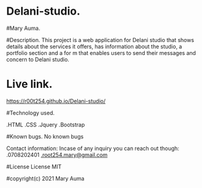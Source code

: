 # Delani-studio.

#Mary Auma.

#Description.
This project is a web application for Delani studio that shows details about the services it offers, has information about the studio, a portfolio section and a for
m that enables users to send their messages and concern to Delani studio.
# Live link.
https://r00t254.github.io/Delani-studio/

#Technology used.

.HTML
.CSS
.Jquery
.Bootstrap

#Known bugs.
No known bugs

Contact information:
Incase of any inquiry you can reach out though:
.0708202401
.root254.mary@gmail.com

#License
License MIT

#copyright(c) 2021 Mary Auma

